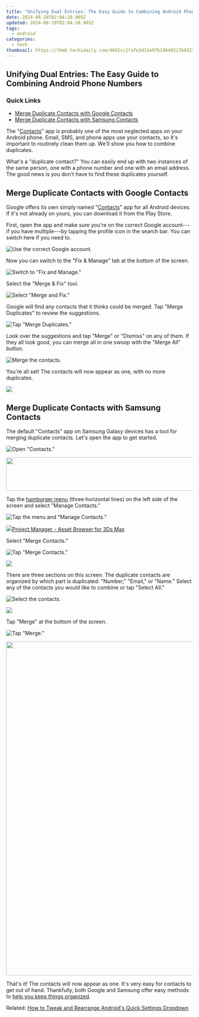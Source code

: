 ```yaml
---
title: "Unifying Dual Entries: The Easy Guide to Combining Android Phone Numbers"
date: 2024-08-28T02:04:20.905Z
updated: 2024-08-29T02:04:20.905Z
tags:
  - android
categories:
  - tech
thumbnail: https://thmb.techidaily.com/4892cc1fafe3d31e97b196d4517b9323f9c488cf1481955b4a1bd1f77d8839e7.jpg
---
```


## Unifying Dual Entries: The Easy Guide to Combining Android Phone Numbers

### Quick Links

* [Merge Duplicate Contacts with Google Contacts](https://instagram-clips.techidaily.com/updated-instagram-stories-incorporating-natural-bokeh-effects-for-2024/)
* [Merge Duplicate Contacts with Samsung Contacts](https://desktop-recording.techidaily.com/in-2024-revolutionize-your-virtual-dialogue-the-google-meet-guide/)

 The "[Contacts](https://vp-tips.techidaily.com/new-simplified-guide-to-stories-mechanics/)" app is probably one of the most neglected apps on your Android phone. Email, SMS, and phone apps use your contacts, so it's important to routinely clean them up. We'll show you how to combine duplicates.

 What's a "duplicate contact?" You can easily end up with two instances of the same person, one with a phone number and one with an email address. The good news is you don't have to find these duplicates yourself.

##  Merge Duplicate Contacts with Google Contacts

 Google offers its own simply named "[Contacts](https://www.anrdoezrs.net/links/3607085/type/dlg/sid/UUhtgUeUpU206182/https://play.google.com/store/apps/details?id=com.google.android.contacts)" app for all Android devices. If it's not already on yours, you can download it from the Play Store.

 First, open the app and make sure you're on the correct Google account---if you have multiple---by tapping the profile icon in the search bar. You can switch here if you need to.

![Use the correct Google account.](https://static1.howtogeekimages.com/wordpress/wp-content/uploads/2022/04/2022-04-21_16-38-56.jpg) 

 Now you can switch to the "Fix & Manage" tab at the bottom of the screen.

![Switch to "Fix and Manage."](https://static1.howtogeekimages.com/wordpress/wp-content/uploads/2022/04/2022-04-21_16-39-43.jpg) 

 Select the "Merge & Fix" tool.

![Select "Merge and Fix."](https://static1.howtogeekimages.com/wordpress/wp-content/uploads/2022/04/2022-04-21_16-40-04.jpg) 

 Google will find any contacts that it thinks could be merged. Tap "Merge Duplicates" to review the suggestions.

![Tap "Merge Duplicates."](https://static1.howtogeekimages.com/wordpress/wp-content/uploads/2022/04/2022-04-21_16-40-44.jpg) 

 Look over the suggestions and tap "Merge" or "Dismiss" on any of them. If they all look good, you can merge all in one swoop with the "Merge All" button.

![Merge the contacts.](https://static1.howtogeekimages.com/wordpress/wp-content/uploads/2022/04/2022-04-21_16-41-40.jpg) 

 You're all set! The contacts will now appear as one, with no more duplicates.

<!-- affiliate ads begin -->
<a href="https://shop.systoolsgroup.com/affiliate.php?ACCOUNT=SYSTOOBY&AFFILIATE=108875&PATH=https%3A%2F%2Fwww.systoolsgroup.com%3FAFFILIATE%3D108875%26RESOURCE%3D%2BSysTools%2BOutlook%2BRecovery"><img src="https://www.systoolsgroup.com/box/outlook-recovery.png" border="0"></a>
<!-- affiliate ads end -->
##  Merge Duplicate Contacts with Samsung Contacts

 The default "Contacts" app on Samsung Galaxy devices has a tool for merging duplicate contacts. Let's open the app to get started.

![Open "Contacts."](https://static1.howtogeekimages.com/wordpress/wp-content/uploads/2022/04/2022-04-21_16-46-36.jpg) 

<!-- affiliate ads begin -->
<a href="https://laganoo.pxf.io/c/5597632/1657399/16446" target="_top" id="1657399"><img src="//a.impactradius-go.com/display-ad/16446-1657399" border="0" alt="" width="728" height="90"/></a><img height="0" width="0" src="https://imp.pxf.io/i/5597632/1657399/16446" style="position:absolute;visibility:hidden;" border="0" />
<!-- affiliate ads end -->
 Tap the [hamburger menu](https://review-topics.techidaily.com/recover-your-contacts-after-oppo-reno-8t-has-been-deleted-by-fonelab-android-recover-contacts/) (three horizontal lines) on the left side of the screen and select "Manage Contacts."

![Tap the menu and "Manage Contacts."](https://static1.howtogeekimages.com/wordpress/wp-content/uploads/2022/04/2022-04-21_16-47-21.jpg) 

<!-- affiliate ads begin -->
<a href="https://secure.2checkout.com/order/checkout.php?PRODS=4709458&QTY=1&AFFILIATE=108875&CART=1"><img src="https://3d-kstudio.com/wp-content/uploads/2019/10/Project-Manager-version-3-1600x900-768x419.jpg" border="0">Project Manager - Asset Browser for 3Ds Max</a>
<!-- affiliate ads end -->
 Select "Merge Contacts."

![Tap "Merge Contacts."](https://static1.howtogeekimages.com/wordpress/wp-content/uploads/2022/04/2022-04-21_17-05-28.jpg) 

<!-- affiliate ads begin -->
<a href="https://shop.mondly.com/affiliate.php?ACCOUNT=ATISTUDI&AFFILIATE=108875&PATH=https%3A%2F%2Fwww.mondly.com%3FAFFILIATE%3D108875%26RESOURCE%3D%2BEducational%2B970x90%2B"><img src="https://secure.avangate.com/images/merchant/69c418c33ec2e1a4267fa9bb77fa1428/educational-970x90.gif" border="0"></a>
<!-- affiliate ads end -->
 There are three sections on this screen. The duplicate contacts are organized by which part is duplicated: "Number," "Email," or "Name." Select any of the contacts you would like to combine or tap "Select All."

![Select the contacts.](https://static1.howtogeekimages.com/wordpress/wp-content/uploads/2022/04/2022-04-21_16-51-30.jpg) 

<!-- affiliate ads begin -->
<a href="https://estore.macxdvd.com/order/checkout.php?PRODS=4526659&QTY=1&AFFILIATE=108875&CART=1"><img src="https://www.macxdvd.com/affiliate/new-banner/vcp-500x500.jpg" border="0"></a>
<!-- affiliate ads end -->
 Tap "Merge" at the bottom of the screen.

![Tap "Merge."](https://static1.howtogeekimages.com/wordpress/wp-content/uploads/2022/04/2022-04-21_16-52-12.jpg) 

<!-- affiliate ads begin -->
<a href="https://tinyland.pxf.io/c/5597632/1793214/19135" target="_top" id="1793214"><img src="//a.impactradius-go.com/display-ad/19135-1793214" border="0" alt="" width="900" height="900"/></a><img height="0" width="0" src="https://imp.pxf.io/i/5597632/1793214/19135" style="position:absolute;visibility:hidden;" border="0" />
<!-- affiliate ads end -->
 That's it! The contacts will now appear as one. It's very easy for contacts to get out of hand. Thankfully, both Google and Samsung offer easy methods to [help you keep things organized](https://screen-video-capture.techidaily.com/new-exploring-free-screencast-software-options-on-mac-for-2024/).

Related: [How to Tweak and Rearrange Android's Quick Settings Dropdown](https://screen-video-capture.techidaily.com/new-exploring-free-screencast-software-options-on-mac-for-2024/)

<ins class="adsbygoogle"
     style="display:block"
     data-ad-format="autorelaxed"
     data-ad-client="ca-pub-7571918770474297"
     data-ad-slot="1223367746"></ins>



<ins class="adsbygoogle"
     style="display:block"
     data-ad-client="ca-pub-7571918770474297"
     data-ad-slot="8358498916"
     data-ad-format="auto"
     data-full-width-responsive="true"></ins>


